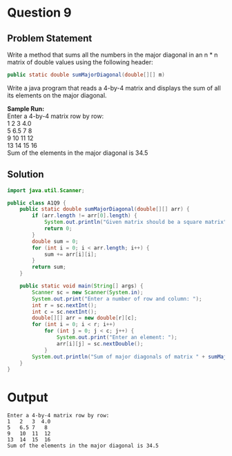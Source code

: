 # Question 9

## Problem Statement
Write a method that sums all the numbers in the major diagonal in an n * n matrix of double values using the following header: 
```java
public static double sumMajorDiagonal(double[][] m) 
```
Write a java program that reads a 4-by-4 matrix and displays the sum of all its elements on the major diagonal.  
 
__Sample Run:__<br>
Enter a 4-by-4 matrix row by row: <br>
1   2   3  4.0 <br>
5   6.5 7   8 <br>
9   10  11  12 <br>
13  14  15  16 <br>
Sum of the elements in the major diagonal is 34.5

## Solution
```java
import java.util.Scanner;

public class A1Q9 {
    public static double sumMajorDiagonal(double[][] arr) {
        if (arr.length != arr[0].length) {
            System.out.println("Given matrix should be a square matrix");
            return 0;
        }
        double sum = 0;
        for (int i = 0; i < arr.length; i++) {
            sum += arr[i][i];
        }
        return sum;
    }

    public static void main(String[] args) {
        Scanner sc = new Scanner(System.in);
        System.out.print("Enter a number of row and column: ");
        int r = sc.nextInt();
        int c = sc.nextInt();
        double[][] arr = new double[r][c];
        for (int i = 0; i < r; i++)
            for (int j = 0; j < c; j++) {
                System.out.print("Enter an element: ");
                arr[i][j] = sc.nextDouble();
            }
        System.out.println("Sum of major diagonals of matrix " + sumMajorDiagonal(arr));
    }
}
```

# Output
```
Enter a 4-by-4 matrix row by row: 
1   2   3  4.0 
5   6.5 7   8 
9   10  11  12
13  14  15  16
Sum of the elements in the major diagonal is 34.5
```